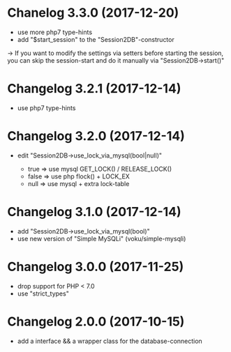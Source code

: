 # Chanelog 3.3.0 (2017-12-20)

* use more php7 type-hints
* add "$start_session" to the "Session2DB"-constructor

-> If you want to modify the settings via setters before  starting the session, you can skip the session-start and do it manually via "Session2DB->start()"


# Changelog 3.2.1 (2017-12-14)

* use php7 type-hints


# Changelog 3.2.0 (2017-12-14)

* edit "Session2DB->use_lock_via_mysql(bool|null)"

   - true => use mysql GET_LOCK() / RELEASE_LOCK()
   - false => use php flock() + LOCK_EX
   - null => use mysql + extra lock-table


# Changelog 3.1.0 (2017-12-14)

* add "Session2DB->use_lock_via_mysql(bool)"
* use new version of "Simple MySQLi" (voku/simple-mysqli)


# Changelog 3.0.0 (2017-11-25)

* drop support for PHP < 7.0
* use "strict_types"


# Changelog 2.0.0 (2017-10-15)

* add a interface && a wrapper class for the database-connection
